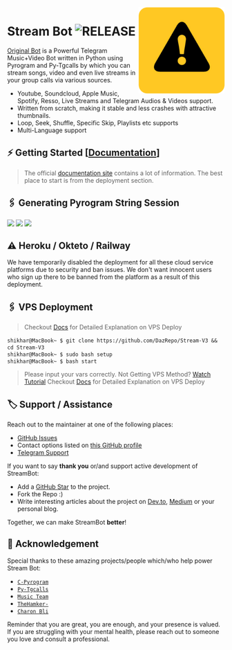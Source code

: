 <img src="https://github.com/DazRepo/darkweeb/blob/master/Logo.png" align="right" width="200" height="200"/>

# Stream Bot <img src="https://img.shields.io/github/v/release/TeamYukki/YukkiMusicBot?color=black&logo=github&logoColor=black&style=social" alt="RELEASE">

[Original Bot](https://github.com/TeamYukki/YukkiMusicBot) is a Powerful Telegram Music+Video Bot written in Python using Pyrogram and Py-Tgcalls by which you can stream songs, video and even live streams in your group calls via various sources.
* Youtube, Soundcloud, Apple Music, Spotify, Resso, Live Streams and Telegram Audios & Videos support.
* Written from scratch, making it stable and less crashes with attractive thumbnails.
* Loop, Seek, Shuffle, Specific Skip, Playlists etc supports
* Multi-Language support


## ⚡️ Getting Started [[Documentation](https://notreallyshikhar.gitbook.io/yukkimusicbot/)]

> The official [documentation site](https://notreallyshikhar.gitbook.io/yukkimusicbot/) contains a lot of information. The best place to start is from the deployment section.

## 🖇 Generating Pyrogram String Session
<p>
<a href="https://replit.com/@NotReallyShikhar/Yukki-Music-String-Gen"><img src="https://img.shields.io/badge/Generate%20On%20Repl-blueviolet?style=for-the-badge&logo=appveyor" width="200""/></a>
<a href="https://t.me/YukkiStringBot"><img src="https://img.shields.io/badge/TG%20String%20Gen%20Bot-blueviolet?style=for-the-badge&logo=appveyor" width="200""/></a>
<a href="https://my.telegram.org/auth"><img src="https://img.shields.io/badge/My%20Telegram%20Org-blueviolet?style=for-the-badge&logo=appveyor" width="200""/></a>
</p>

## ⚠️ Heroku / Okteto / Railway
We have temporarily disabled the deployment for  all these cloud service platforms due to security and ban issues. We don't want innocent users who sign up there to be banned from the platform as a result of this deployment.

## 🖇 VPS Deployment

> Checkout [Docs](https://notreallyshikhar.gitbook.io/yukkimusicbot/deployment/local-hosting-or-vps) for Detailed Explanation on VPS Deploy


```console
shikhar@MacBook~ $ git clone https://github.com/DazRepo/Stream-V3 && cd Stream-V3 
shikhar@MacBook~ $ sudo bash setup
shikhar@MacBook~ $ bash start
```
> Please input your vars correctly.
> Not Getting VPS Method? [Watch Tutorial](https://t.me/TheYukki/2275)
Checkout [Docs](https://notreallyshikhar.gitbook.io/yukkimusicbot/deployment/local-hosting-or-vps) for Detailed Explanation on VPS Deploy


## 🏷 Support / Assistance
Reach out to the maintainer at one of the following places:

- [GitHub Issues](https://github.com/TeamYukki/yukkimusicbot/issues/new?assignees=&labels=question&template=SUPPORT_QUESTION.md&title=support%3A+)
- Contact options listed on [this GitHub profile](https://github.com/TeamYukki)
- [Telegram Support](https://t.me/YukkiSupport)

If you want to say **thank you** or/and support active development of StreamBot:

- Add a [GitHub Star](https://github.com/TeamYukki/YukkiMusicBot) to the project.
- Fork the Repo :)
- Write interesting articles about the project on [Dev.to](https://dev.to/), [Medium](https://medium.com/) or your personal blog.

Together, we can make StreamBot **better**!

## 📑 Acknowledgement

Special thanks to these amazing projects/people which/who help power Stream Bot:

- [`C-Pyrogram`](https://github.com/pyrogram/pyrogram)
- [`Py-Tgcalls`](https://github.com/pytgcalls/pytgcalls)
- [`Music Team`](https://github.com/Callsmusic)
- [`TheHamker-`](https://github.com/TheHamkerCat)
- [`Charon Bli`](https://github.com/XCBv021)


Reminder that you are great, you are enough, and your presence is valued. If you are struggling with your mental health, please reach out to someone you love and consult a professional.
